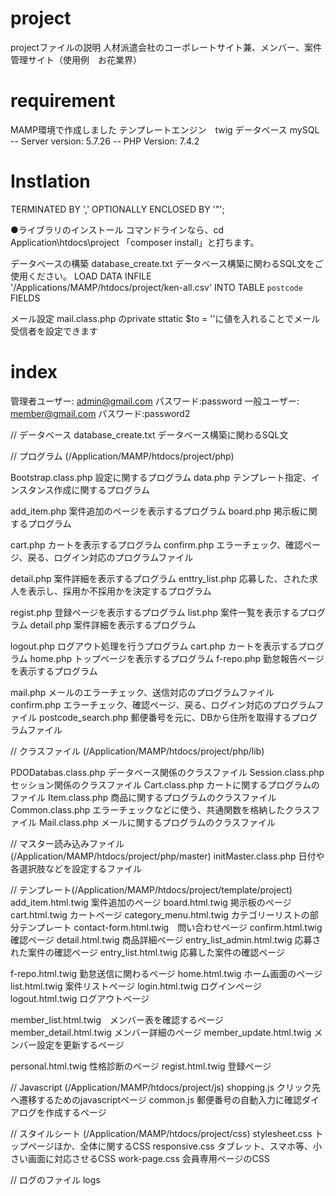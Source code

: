 # project

projectファイルの説明
人材派遣会社のコーポレートサイト兼、メンバー、案件管理サイト（使用例　お花業界）

# requirement

MAMP環境で作成しました
テンプレートエンジン　twig 
データベース mySQL
-- Server version: 5.7.26
-- PHP Version: 7.4.2

# Instlation


TERMINATED BY ',' OPTIONALLY ENCLOSED BY '"';


●ライブラリのインストール
コマンドラインなら、cd Application\htdocs\project
「composer install」と打ちます。


データベースの構築
database_create.txt データベース構築に関わるSQL文をご使用ください。
LOAD DATA INFILE '/Applications/MAMP/htdocs/project/ken-all.csv' INTO TABLE `postcode` FIELDS 

メール設定
mail.class.php のprivate sttatic $to = ''に値を入れることでメール受信者を設定できます



# index
管理者ユーザー: admin@gmail.com パスワード:password
一般ユーザー: member@gmail.com パスワード:password2

// データベース
database_create.txt データベース構築に関わるSQL文

// プログラム (/Application/MAMP/htdocs/project/php)

Bootstrap.class.php 設定に関するプログラム
data.php テンプレート指定、インスタンス作成に関するプログラム

add_item.php 案件追加のページを表示するプログラム
board.php 掲示板に関するプログラム

cart.php カートを表示するプログラム
confirm.php エラーチェック、確認ページ、戻る、ログイン対応のプログラムファイル

detail.php 案件詳細を表示するプログラム
enttry_list.php 応募した、された求人を表示し、採用か不採用かを決定するプログラム

regist.php 登録ページを表示するプログラム
list.php 案件一覧を表示するプログラム
detail.php 案件詳細を表示するプログラム

logout.php ログアウト処理を行うプログラム
cart.php カートを表示するプログラム
home.php トップページを表示するプログラム
f-repo.php 勤怠報告ページを表示するプログラム



mail.php メールのエラーチェック、送信対応のプログラムファイル
confirm.php エラーチェック、確認ページ、戻る、ログイン対応のプログラムファイル
postcode_search.php 郵便番号を元に、DBから住所を取得するプログラムファイル



// クラスファイル (/Application/MAMP/htdocs/project/php/lib)

PDODatabas.class.php データベース関係のクラスファイル
Session.class.php セッション関係のクラスファイル
Cart.class.php カートに関するプログラムのファイル
Item.class.php 商品に関するプログラムのクラスファイル
Common.class.php エラーチェックなどに使う、共通関数を格納したクラスファイル
Mail.class.php メールに関するプログラムのクラスファイル

// マスター読み込みファイル (/Application/MAMP/htdocs/project/php/master)
initMaster.class.php 日付や各選択肢などを設定するファイル

// テンプレート(/Application/MAMP/htdocs/project/template/project)
add_item.html.twig 案件追加のページ
board.html.twig 掲示板のページ
cart.html.twig カートページ
category_menu.html.twig カテゴリーリストの部分テンプレート
contact-form.html.twig　問い合わせページ
confirm.html.twig 確認ページ
detail.html.twig 商品詳細ページ
entry_list_admin.html.twig 応募された案件の確認ページ
entry_list.html.twig 応募した案件の確認ページ

f-repo.html.twig 勤怠送信に関わるページ
home.html.twig ホーム画面のページ
list.html.twig 案件リストページ
login.html.twig ログインページ
logout.html.twig ログアウトページ

member_list.html.twig　メンバー表を確認するページ
member_detail.html.twig メンバー詳細のページ
member_update.html.twig メンバー設定を更新するページ

personal.html.twig 性格診断のページ
regist.html.twig 登録ページ




// Javascript (/Application/MAMP/htdocs/project/js)
shopping.js クリック先へ遷移するためのjavascriptページ
common.js 郵便番号の自動入力に確認ダイアログを作成するページ


// スタイルシート (/Application/MAMP/htdocs/project/css)
stylesheet.css トップページほか、全体に関するCSS
responsive.css タブレット、スマホ等、小さい画面に対応させるCSS
work-page.css 会員専用ページのCSS


// ログのファイル
logs
